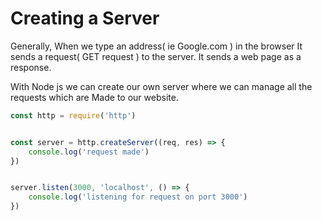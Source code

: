 # Creating a Server

Generally, When we type an address( ie Google.com ) in the browser It sends a request( GET request ) to the server. It sends a web page as a response.

With Node js we can create our own server where we can manage all the requests which are
Made to our website.

``` javascript
const http = require('http')


const server = http.createServer((req, res) => {
    console.log('request made')
})


server.listen(3000, 'localhost', () => {
    console.log('listening for request on port 3000')
})

```